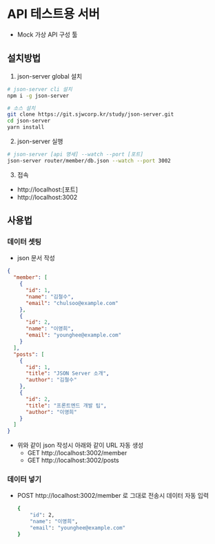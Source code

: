 # API 테스트용 서버

- Mock 가상 API 구성 툴

## 설치방법

1. json-server global 설치

```bash
# json-server cli 설치
npm i -g json-server

# 소스 설치
git clone https://git.sjwcorp.kr/study/json-server.git
cd json-server
yarn install
```

2. json-server 실행

```bash
# json-server [api 명세] --watch --port [포트]
json-server router/member/db.json --watch --port 3002
```

3. 접속
- http://localhost:[포트]
- http://localhost:3002

## 사용법

### 데이터 셋팅

- json 문서 작성

```json
{
  "member": [
    {
      "id": 1,
      "name": "김철수",
      "email": "chulsoo@example.com"
    },
    {
      "id": 2,
      "name": "이영희",
      "email": "younghee@example.com"
    }
  ],
  "posts": [
    {
      "id": 1,
      "title": "JSON Server 소개",
      "author": "김철수"
    },
    {
      "id": 2,
      "title": "프론트엔드 개발 팁",
      "author": "이영희"
    }
  ]
}
```

- 위와 같이 json 작성시 아래와 같이 URL 자동 생성
  - GET http://localhost:3002/member
  - GET http://localhost:3002/posts

### 데이터 넣기

- POST http://localhost:3002/member 로 그대로 전송시 데이터 자동 입력

    ```bash
    {
        "id": 2,
        "name": "이영희",
        "email": "younghee@example.com"
    }
    ```

